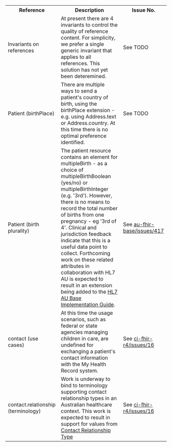 <table class="list" width="100%">
<tbody>
  <tr>
    <th>Reference</th>
    <th>Description</th>
    <th>Issue No.</th>
  </tr>
  <tr>
    <td>Invariants on references</td>
    <td>At present there are 4 invariants to control the quality of reference content. For simplicity, we prefer a single generic invariant that applies to all references. This solution has not yet been deteremined.</td>
    <td>See TODO</td>
  </tr>
  <tr>
    <td>Patient (birthPlace)</td>
    <td>There are multiple ways to send a patient's country of birth, using the birthPlace extension - e.g. using Address.text or Address.country. At this time there is no optimal preference identified.</td>
    <td>See TODO</td>
  </tr>
  <tr>
    <td>Patient (birth plurality)</td>
    <td>The patient resource contains an element for multipleBirth - as a choice of multipleBirthBoolean (yes/no) or multipleBirthInteger (e.g. '3rd'). However, there is no means to record the total number of births from one pregnancy - eg '3rd of 4'. Clinical and jurisdiction feedback indicate that this is a useful data point to collect. Forthcoming work on these related attributes in collaboration with HL7 AU is expected to result in an extension being added to the <a href="http://build.fhir.org/ig/hl7au/au-fhir-base/index.html">HL7 AU Base Implementation Guide</a>.</td>
    <td>See <a href="https://github.com/hl7au/au-fhir-base/issues/417">au-fhir-base/issues/417</a></td>
  </tr>
  <tr>
    <td>contact (use cases)</td>
    <td>At this time the usage scenarios, such as federal or state agencies managing children in care, are undefined for exchanging a patient's contact information with the My Health Record system.</td>
    <td>See <a href="https://github.com/AuDigitalHealth/ci-fhir-r4/issues/16">ci-fhir-r4/issues/16</a></td>
  </tr>
  <tr>
    <td>contact.relationship (terminology)</td>
    <td>Work is underway to bind to terminology supporting contact relationship types in an Australian healthcare context. This work is expected to result in support for values from <a href="https://healthterminologies.gov.au/fhir/ValueSet/contact-relationship-type-1">Contact Relationship Type</a></td>
    <td>See <a href="https://github.com/AuDigitalHealth/ci-fhir-r4/issues/16">ci-fhir-r4/issues/16</a></td>
  </tr>
</tbody>
</table>